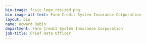 ```yaml
---
bio-image: fcsic_logo_resized.png
bio-image-alt-text: Farm Credit System Insurance Corporation 
layout: bio
name: Howard Rubin
department: Farm Credit System Insurance Corporation 
job-title: Chief Data Officer
---
```

